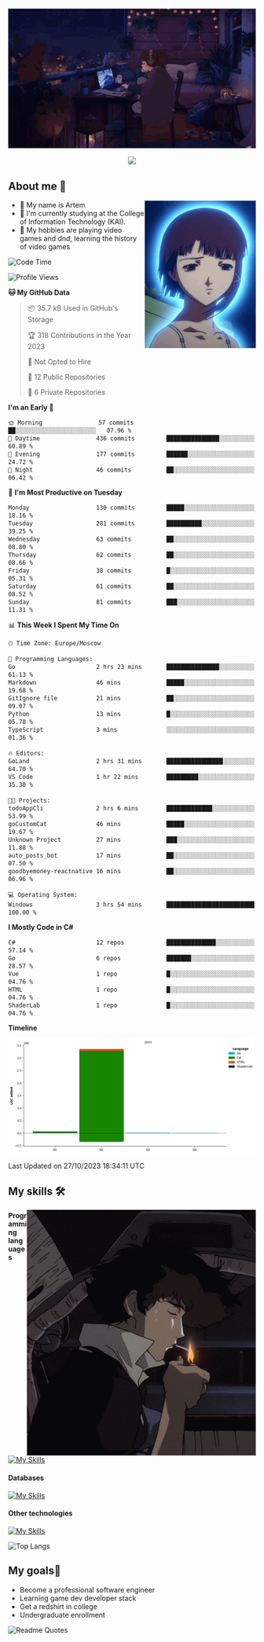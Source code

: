 <div align="center">
  <p>
    <img src="assets/lo-fi.gif">
  </p>
  <p>
    <img src="https://readme-typing-svg.herokuapp.com?color=%2336BCF7&lines=Welcome-to-my-profile&center=true&width=380&height=50&duration=4000&pause=1000">
  </p>
</div>

<div>
  <h2>About me 🚀</h2>
   <div align="center">
    <img src="assets/lain2.gif" align="right" height="300px">
  </div>
  <ul>
    <li>👨 My name is Artem</li>
    <li>🌱 I'm currently studying at the College of Information Technology (KAI).</li>
    <li>👾 My hobbies are playing video games and dnd, learning the history of video games </li>
  </ul>
</div>


<!--START_SECTION:waka-->
![Code Time](http://img.shields.io/badge/Code%20Time-23%20hrs%2026%20mins-blue)

![Profile Views](http://img.shields.io/badge/Profile%20Views-0-blue)

**🐱 My GitHub Data** 

> 📦 35.7 kB Used in GitHub's Storage 
 > 
> 🏆 318 Contributions in the Year 2023
 > 
> 🚫 Not Opted to Hire
 > 
> 📜 12 Public Repositories 
 > 
> 🔑 6 Private Repositories 
 > 
**I'm an Early 🐤** 

```text
🌞 Morning                57 commits          ██░░░░░░░░░░░░░░░░░░░░░░░   07.96 % 
🌆 Daytime                436 commits         ███████████████░░░░░░░░░░   60.89 % 
🌃 Evening                177 commits         ██████░░░░░░░░░░░░░░░░░░░   24.72 % 
🌙 Night                  46 commits          ██░░░░░░░░░░░░░░░░░░░░░░░   06.42 % 
```
📅 **I'm Most Productive on Tuesday** 

```text
Monday                   130 commits         █████░░░░░░░░░░░░░░░░░░░░   18.16 % 
Tuesday                  281 commits         ██████████░░░░░░░░░░░░░░░   39.25 % 
Wednesday                63 commits          ██░░░░░░░░░░░░░░░░░░░░░░░   08.80 % 
Thursday                 62 commits          ██░░░░░░░░░░░░░░░░░░░░░░░   08.66 % 
Friday                   38 commits          █░░░░░░░░░░░░░░░░░░░░░░░░   05.31 % 
Saturday                 61 commits          ██░░░░░░░░░░░░░░░░░░░░░░░   08.52 % 
Sunday                   81 commits          ███░░░░░░░░░░░░░░░░░░░░░░   11.31 % 
```


📊 **This Week I Spent My Time On** 

```text
🕑︎ Time Zone: Europe/Moscow

💬 Programming Languages: 
Go                       2 hrs 23 mins       ███████████████░░░░░░░░░░   61.13 % 
Markdown                 46 mins             █████░░░░░░░░░░░░░░░░░░░░   19.68 % 
GitIgnore file           21 mins             ██░░░░░░░░░░░░░░░░░░░░░░░   09.07 % 
Python                   13 mins             █░░░░░░░░░░░░░░░░░░░░░░░░   05.78 % 
TypeScript               3 mins              ░░░░░░░░░░░░░░░░░░░░░░░░░   01.36 % 

🔥 Editors: 
GoLand                   2 hrs 31 mins       ████████████████░░░░░░░░░   64.70 % 
VS Code                  1 hr 22 mins        █████████░░░░░░░░░░░░░░░░   35.30 % 

🐱‍💻 Projects: 
todoAppCli               2 hrs 6 mins        █████████████░░░░░░░░░░░░   53.99 % 
goCustomCat              46 mins             █████░░░░░░░░░░░░░░░░░░░░   19.67 % 
Unknown Project          27 mins             ███░░░░░░░░░░░░░░░░░░░░░░   11.88 % 
auto_posts_bot           17 mins             ██░░░░░░░░░░░░░░░░░░░░░░░   07.50 % 
goodbyemoney-reactnative 16 mins             ██░░░░░░░░░░░░░░░░░░░░░░░   06.96 % 

💻 Operating System: 
Windows                  3 hrs 54 mins       █████████████████████████   100.00 % 
```

**I Mostly Code in C#** 

```text
C#                       12 repos            ██████████████░░░░░░░░░░░   57.14 % 
Go                       6 repos             ███████░░░░░░░░░░░░░░░░░░   28.57 % 
Vue                      1 repo              █░░░░░░░░░░░░░░░░░░░░░░░░   04.76 % 
HTML                     1 repo              █░░░░░░░░░░░░░░░░░░░░░░░░   04.76 % 
ShaderLab                1 repo              █░░░░░░░░░░░░░░░░░░░░░░░░   04.76 % 
```



**Timeline**

![Lines of Code chart](https://raw.githubusercontent.com/nifle3/nifle3/main/assets/bar_graph.png)


 Last Updated on 27/10/2023 18:34:11 UTC
<!--END_SECTION:waka-->

## My skills 🛠️

<div align="center">
  <img src="assets/bebop_smoke.gif" align="right" height="500px">
</div>


#### Programming languages
[![My Skills](https://skillicons.dev/icons?i=go,cs,python)](https://skillicons.dev)
#### Databases
[![My Skills](https://skillicons.dev/icons?i=mysql,mongodb,postgres)](https://skillicons.dev)
#### Other technologies
[![My Skills](https://skillicons.dev/icons?i=unity,docker,git,wasm)](https://skillicons.dev)

![Top Langs](https://github-readme-stats.vercel.app/api/top-langs/?username=nifle3&layout=compact&theme=nord)


## My goals🚀
- Become a professional software engineer
- Learning game dev developer stack
- Get a redshirt in college
- Undergraduate enrollment

![Readme Quotes](https://quotes-github-readme.vercel.app/api?type=horizontal&theme=nord) 
